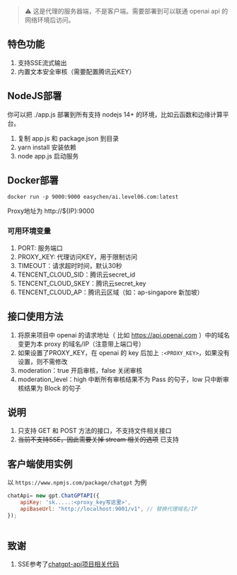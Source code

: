 > ⚠️ 这是代理的服务器端，不是客户端。需要部署到可以联通 openai api 的网络环境后访问。

## 特色功能

1. 支持SSE流式输出
1. 内置文本安全审核（需要配置腾讯云KEY）

## NodeJS部署

你可以把 ./app.js 部署到所有支持 nodejs 14+ 的环境，比如云函数和边缘计算平台。

1. 复制 app.js 和 package.json 到目录 
1. yarn install 安装依赖
1. node app.js 启动服务

## Docker部署 

```
docker run -p 9000:9000 easychen/ai.level06.com:latest
```

Proxy地址为 http://${IP}:9000

### 可用环境变量

1. PORT: 服务端口
1. PROXY_KEY: 代理访问KEY，用于限制访问
1. TIMEOUT：请求超时时间，默认30秒
1. TENCENT_CLOUD_SID：腾讯云secret_id
1. TENCENT_CLOUD_SKEY：腾讯云secret_key
1. TENCENT_CLOUD_AP：腾讯云区域（如：ap-singapore 新加坡）

## 接口使用方法

1. 将原来项目中 openai 的请求地址（ 比如 https://api.openai.com ）中的域名变更为本 proxy 的域名/IP（注意带上端口号）
1. 如果设置了PROXY_KEY，在 openai 的 key 后加上 `:<PROXY_KEY>`，如果没有设置，则不需修改
1. moderation：true 开启审核，false 关闭审核
1. moderation_level：high 中断所有审核结果不为 Pass 的句子，low 只中断审核结果为 Block 的句子

## 说明 

1. 只支持 GET 和 POST 方法的接口，不支持文件相关接口
1. ~~当前不支持SSE，因此需要关掉 stream 相关的选项~~ 已支持

## 客户端使用实例

以 `https://www.npmjs.com/package/chatgpt` 为例

```js
chatApi= new gpt.ChatGPTAPI({
    apiKey: 'sk.....:<proxy_key写这里>',
    apiBaseUrl: "http://localhost:9001/v1", // 替换代理域名/IP
});
   
```

## 致谢

1. SSE参考了[chatgpt-api项目相关代码](https://github.com/transitive-bullshit/chatgpt-api/blob/main/src/fetch-sse.ts)
